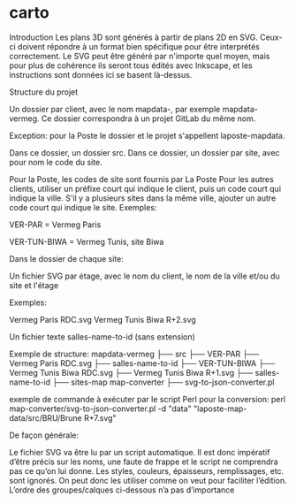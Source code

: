 # carto

Introduction
Les plans 3D sont générés à partir de plans 2D en SVG. Ceux-ci doivent répondre à un format bien spécifique pour être interprétés correctement.
Le SVG peut être généré par n'importe quel moyen, mais pour plus de cohérence ils seront tous édités avec Inkscape, et les instructions sont données ici se basent là-dessus.

Structure du projet

Un dossier par client, avec le nom mapdata-<nom du client>, par exemple mapdata-vermeg. Ce dossier correspondra à un projet GitLab du même nom.

Exception: pour la Poste le dossier et le projet s'appellent laposte-mapdata.


Dans ce dossier, un dossier src.
Dans ce dossier, un dossier par site, avec pour nom le code du site.

Pour la Poste, les codes de site sont fournis par La Poste
Pour les autres clients, utiliser un préfixe court qui indique le client, puis un code court qui indique la ville. S'il y a plusieurs sites dans la même ville, ajouter un autre code court qui indique le site.
Exemples:


VER-PAR = Vermeg Paris

VER-TUN-BIWA = Vermeg Tunis, site Biwa




Dans le dossier de chaque site:

Un fichier SVG par étage, avec le nom du client, le nom de la ville et/ou du site et l'étage

Exemples:

Vermeg Paris RDC.svg
Vermeg Tunis Biwa R+2.svg




Un fichier texte salles-name-to-id (sans extension)



Exemple de structure:
mapdata-vermeg
├── src
    ├── VER-PAR
      	├── Vermeg Paris RDC.svg
      	├── salles-name-to-id
    ├── VER-TUN-BIWA
      	├── Vermeg Tunis Biwa RDC.svg
      	├── Vermeg Tunis Biwa R+1.svg
      	├── salles-name-to-id
    ├── sites-map
map-converter
├── svg-to-json-converter.pl

exemple de commande à exécuter par le script Perl pour la conversion: perl  map-converter/svg-to-json-converter.pl -d "data" "laposte-map-data/src/BRU/Brune R+7.svg"


      
De façon générale:

Le fichier SVG va être lu par un script automatique. Il est donc impératif d’être précis sur les noms, une faute de frappe et le script ne comprendra pas ce qu’on lui donne.
Les styles, couleurs, épaisseurs, remplissages, etc. sont ignorés. On peut donc les utiliser comme on veut pour faciliter l’édition.
L’ordre des groupes/calques ci-dessous n’a pas d’importance
